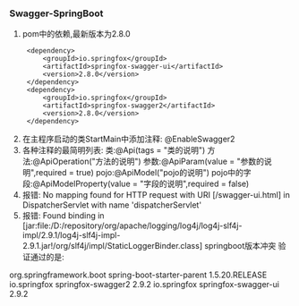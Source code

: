 ### Swagger-SpringBoot
1. pom中的依赖,最新版本为2.8.0
    <!-- Swagger的ui界面,不需要手动写html -->
        <dependency>
            <groupId>io.springfox</groupId>
            <artifactId>springfox-swagger-ui</artifactId>
            <version>2.8.0</version>
        </dependency>
        <dependency>
            <groupId>io.springfox</groupId>
            <artifactId>springfox-swagger2</artifactId>
            <version>2.8.0</version>
        </dependency>
2. 在主程序启动的类StartMain中添加注释:
    @EnableSwagger2
3. 各种注释的最简明列表:
    类:@Api(tags = "类的说明")
    方法:@ApiOperation("方法的说明")
    参数:@ApiParam(value = "参数的说明",required = true)
    pojo:@ApiModel("pojo的说明")
    pojo中的字段:@ApiModelProperty(value = "字段的说明",required = false)
4. 报错:
No mapping found for HTTP request with URI [/swagger-ui.html] in DispatcherServlet with name 'dispatcherServlet'
5. 报错:
Found binding in [jar:file:/D:/repository/org/apache/logging/log4j/log4j-slf4j-impl/2.9.1/log4j-slf4j-impl-2.9.1.jar!/org/slf4j/impl/StaticLoggerBinder.class]
springboot版本冲突
验证通过的是:
<parent>
        <groupId>org.springframework.boot</groupId>
        <artifactId>spring-boot-starter-parent</artifactId>
        <version>1.5.20.RELEASE</version>
    </parent>
    <dependency>
            <groupId>io.springfox</groupId>
            <artifactId>springfox-swagger2</artifactId>
            <version>2.9.2</version>
        </dependency>
        <dependency>
            <groupId>io.springfox</groupId>
            <artifactId>springfox-swagger-ui</artifactId>
            <version>2.9.2</version>
        </dependency>

